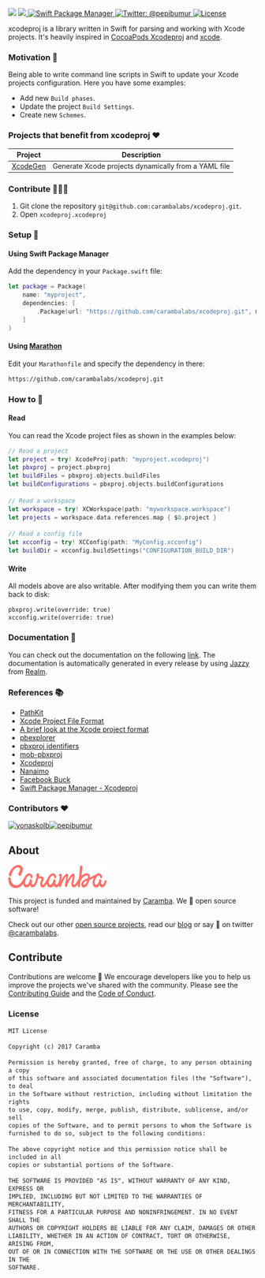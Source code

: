 <img width="300" src="https://github.com/carambalabs/xcodeproj/blob/master/Assets/logo.png?raw=true"/>

<a href="https://travis-ci.org/carambalabs/xcodeproj">
    <img src="https://travis-ci.org/carambalabs/xcodeproj.svg?branch=master">
</a>
<a href="https://swift.org/package-manager">
    <img src="https://img.shields.io/badge/spm-compatible-brightgreen.svg?style=flat" alt="Swift Package Manager" />
</a>
<a href="https://twitter.com/pepibumur">
    <img src="https://img.shields.io/badge/contact-@pepibumur-blue.svg?style=flat" alt="Twitter: @pepibumur" />
</a>
<a href="https://opensource.org/licenses/MIT">
  <img src="https://img.shields.io/badge/License-MIT-yellow.svg" alt="License" />
</a>

xcodeproj is a library written in Swift for parsing and working with Xcode projects. It's heavily inspired in [CocoaPods Xcodeproj](https://github.com/CocoaPods/Xcodeproj) and [xcode](https://www.npmjs.com/package/xcode).

### Motivation 💅
Being able to write command line scripts in Swift to update your Xcode projects configuration. Here you have some examples:

- Add new `Build phases`.
- Update the project `Build Settings`.
- Create new `Schemes`.

### Projects that benefit from xcodeproj ❤️

| **Project** | **Description** |
|---------|-------------|
| [XcodeGen](https://github.com/yonaskolb/XcodeGen)     | Generate Xcode projects dynamically from a YAML file |

### Contribute 👨‍👩‍👧

1. Git clone the repository `git@github.com:carambalabs/xcodeproj.git`.
2. Open `xcodeproj.xcodeproj`

### Setup 🦋

#### Using Swift Package Manager

Add the dependency in your `Package.swift` file:

```swift
let package = Package(
    name: "myproject",
    dependencies: [
        .Package(url: "https://github.com/carambalabs/xcodeproj.git", majorVersion: 0, minor: 0)
    ]
)

```

#### Using [Marathon](https://github.com/JohnSundell/Marathon)

Edit your `Marathonfile` and specify the dependency in there:

```bash
https://github.com/carambalabs/xcodeproj.git
```

### How to 🐒

#### Read

You can read the Xcode project files as shown in the examples below:

```swift
// Read a project
let project = try! XcodeProj(path: "myproject.xcodeproj")
let pbxproj = project.pbxproj
let buildFiles = pbxproj.objects.buildFiles
let buildConfigurations = pbxproj.objects.buildConfigurations

// Read a workspace
let workspace = try! XCWorkspace(path: "myworkspace.workspace")
let projects = workspace.data.references.map { $0.project }

// Read a config file
let xcconfig = try! XCConfig(path: "MyConfig.xcconfig")
let buildDir = xcconfig.buildSettings("CONFIGURATION_BUILD_DIR")
```

#### Write
All models above are also writable. After modifying them you can write them back to disk:

```swit
pbxproj.write(override: true)
xcconfig.write(override: true)
```

### Documentation 📄
You can check out the documentation on the following [link](https://carambalabs.github.io/xcodeproj/index.html). The documentation is automatically generated in every release by using [Jazzy](https://github.com/realm/jazzy) from [Realm](https://realm.io).

### References 📚

- [PathKit](https://github.com/kylef/PathKit)
- [Xcode Project File Format](http://www.monobjc.net/xcode-project-file-format.html)
- [A brief look at the Xcode project format](http://danwright.info/blog/2010/10/xcode-pbxproject-files/)
- [pbexplorer](https://github.com/mjmsmith/pbxplorer)
- [pbxproj identifiers](https://pewpewthespells.com/blog/pbxproj_identifiers.html)
- [mob-pbxproj](https://github.com/kronenthaler/mod-pbxproj)
- [Xcodeproj](https://github.com/CocoaPods/Xcodeproj)
- [Nanaimo](https://github.com/CocoaPods/Nanaimo)
- [Facebook Buck](https://buckbuild.com/javadoc/com/facebook/buck/apple/xcode/xcodeproj/package-summary.html)
- [Swift Package Manager - Xcodeproj](https://github.com/apple/swift-package-manager/tree/master/Sources/Xcodeproj)

### Contributors ❤️

[<img alt="yonaskolb" src="https://avatars2.githubusercontent.com/u/2393781?v=4&s=117" width="117">](https://github.com/yonaskolb)[<img alt="pepibumur" src="https://avatars3.githubusercontent.com/u/663605?v=4&s=117" width="117">](https://github.com/pepibumur)

## About

<img src="https://github.com/carambalabs/Foundation/blob/master/ASSETS/logo-salmon.png?raw=true" width="200" />

This project is funded and maintained by [Caramba](http://caramba.io). We 💛 open source software!

Check out our other [open source projects](https://github.com/carambalabs/), read our [blog](http://blog.caramba.io) or say :wave: on twitter [@carambalabs](http://twitter.com/carambalabs).

## Contribute

Contributions are welcome :metal: We encourage developers like you to help us improve the projects we've shared with the community. Please see the [Contributing Guide](https://github.com/carambalabs/Foundation/blob/master/CONTRIBUTING.md) and the [Code of Conduct](https://github.com/carambalabs/Foundation/blob/master/CONDUCT.md).

### License

```
MIT License

Copyright (c) 2017 Caramba

Permission is hereby granted, free of charge, to any person obtaining a copy
of this software and associated documentation files (the "Software"), to deal
in the Software without restriction, including without limitation the rights
to use, copy, modify, merge, publish, distribute, sublicense, and/or sell
copies of the Software, and to permit persons to whom the Software is
furnished to do so, subject to the following conditions:

The above copyright notice and this permission notice shall be included in all
copies or substantial portions of the Software.

THE SOFTWARE IS PROVIDED "AS IS", WITHOUT WARRANTY OF ANY KIND, EXPRESS OR
IMPLIED, INCLUDING BUT NOT LIMITED TO THE WARRANTIES OF MERCHANTABILITY,
FITNESS FOR A PARTICULAR PURPOSE AND NONINFRINGEMENT. IN NO EVENT SHALL THE
AUTHORS OR COPYRIGHT HOLDERS BE LIABLE FOR ANY CLAIM, DAMAGES OR OTHER
LIABILITY, WHETHER IN AN ACTION OF CONTRACT, TORT OR OTHERWISE, ARISING FROM,
OUT OF OR IN CONNECTION WITH THE SOFTWARE OR THE USE OR OTHER DEALINGS IN THE
SOFTWARE.
```
